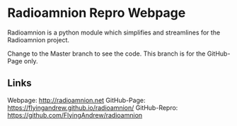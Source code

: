 # Radioamnion Repro Webpage

Radioamnion is a python module which simplifies and streamlines for the Radioamnion project.

Change to the Master branch to see the code. This branch is for the GitHub-Page only.

## Links
Webpage: http://radioamnion.net
GitHub-Page: https://flyingandrew.github.io/radioamnion/
GitHub-Repro: https://github.com/FlyingAndrew/radioamnion
